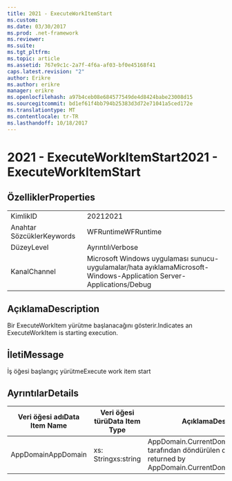 ```yaml
---
title: 2021 - ExecuteWorkItemStart
ms.custom: 
ms.date: 03/30/2017
ms.prod: .net-framework
ms.reviewer: 
ms.suite: 
ms.tgt_pltfrm: 
ms.topic: article
ms.assetid: 767e9c1c-2a7f-4f6a-af03-bf0e45168f41
caps.latest.revision: "2"
author: Erikre
ms.author: erikre
manager: erikre
ms.openlocfilehash: a97b4ceb08e684577549de4d8424babe23008d15
ms.sourcegitcommit: bd1ef61f4bb794b25383d3d72e71041a5ced172e
ms.translationtype: MT
ms.contentlocale: tr-TR
ms.lasthandoff: 10/18/2017
---
```

# <a name="2021---executeworkitemstart"></a><span data-ttu-id="d7b39-102">2021 - ExecuteWorkItemStart</span><span class="sxs-lookup"><span data-stu-id="d7b39-102">2021 - ExecuteWorkItemStart</span></span>
## <a name="properties"></a><span data-ttu-id="d7b39-103">Özellikler</span><span class="sxs-lookup"><span data-stu-id="d7b39-103">Properties</span></span>  
  
|||  
|-|-|  
|<span data-ttu-id="d7b39-104">Kimlik</span><span class="sxs-lookup"><span data-stu-id="d7b39-104">ID</span></span>|<span data-ttu-id="d7b39-105">2021</span><span class="sxs-lookup"><span data-stu-id="d7b39-105">2021</span></span>|  
|<span data-ttu-id="d7b39-106">Anahtar Sözcükler</span><span class="sxs-lookup"><span data-stu-id="d7b39-106">Keywords</span></span>|<span data-ttu-id="d7b39-107">WFRuntime</span><span class="sxs-lookup"><span data-stu-id="d7b39-107">WFRuntime</span></span>|  
|<span data-ttu-id="d7b39-108">Düzey</span><span class="sxs-lookup"><span data-stu-id="d7b39-108">Level</span></span>|<span data-ttu-id="d7b39-109">Ayrıntılı</span><span class="sxs-lookup"><span data-stu-id="d7b39-109">Verbose</span></span>|  
|<span data-ttu-id="d7b39-110">Kanal</span><span class="sxs-lookup"><span data-stu-id="d7b39-110">Channel</span></span>|<span data-ttu-id="d7b39-111">Microsoft Windows uygulaması sunucu-uygulamalar/hata ayıklama</span><span class="sxs-lookup"><span data-stu-id="d7b39-111">Microsoft-Windows-Application Server-Applications/Debug</span></span>|  
  
## <a name="description"></a><span data-ttu-id="d7b39-112">Açıklama</span><span class="sxs-lookup"><span data-stu-id="d7b39-112">Description</span></span>  
 <span data-ttu-id="d7b39-113">Bir ExecuteWorkItem yürütme başlanacağını gösterir.</span><span class="sxs-lookup"><span data-stu-id="d7b39-113">Indicates an ExecuteWorkItem is starting execution.</span></span>  
  
## <a name="message"></a><span data-ttu-id="d7b39-114">İleti</span><span class="sxs-lookup"><span data-stu-id="d7b39-114">Message</span></span>  
 <span data-ttu-id="d7b39-115">İş öğesi başlangıç yürütme</span><span class="sxs-lookup"><span data-stu-id="d7b39-115">Execute work item start</span></span>  
  
## <a name="details"></a><span data-ttu-id="d7b39-116">Ayrıntılar</span><span class="sxs-lookup"><span data-stu-id="d7b39-116">Details</span></span>  
  
|<span data-ttu-id="d7b39-117">Veri öğesi adı</span><span class="sxs-lookup"><span data-stu-id="d7b39-117">Data Item Name</span></span>|<span data-ttu-id="d7b39-118">Veri öğesi türü</span><span class="sxs-lookup"><span data-stu-id="d7b39-118">Data Item Type</span></span>|<span data-ttu-id="d7b39-119">Açıklama</span><span class="sxs-lookup"><span data-stu-id="d7b39-119">Description</span></span>|  
|--------------------|--------------------|-----------------|  
|<span data-ttu-id="d7b39-120">AppDomain</span><span class="sxs-lookup"><span data-stu-id="d7b39-120">AppDomain</span></span>|<span data-ttu-id="d7b39-121">xs: String</span><span class="sxs-lookup"><span data-stu-id="d7b39-121">xs:string</span></span>|<span data-ttu-id="d7b39-122">AppDomain.CurrentDomain.FriendlyName tarafından döndürülen dize.</span><span class="sxs-lookup"><span data-stu-id="d7b39-122">The string returned by AppDomain.CurrentDomain.FriendlyName.</span></span>|
